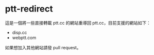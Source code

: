 # ptt-redirect

這是一個將一些直接轉載 ptt.cc 的網站重導回 ptt.cc，目前支援的網站如下：
* disp.cc
* webptt.com

如果想加入其他網站請發 pull request。
